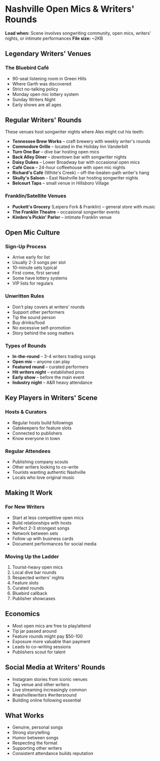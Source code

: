 # Nashville Open Mics & Writers' Rounds
**Load when:** Scene involves songwriting community, open mics, writers' nights, or intimate performances
**File size:** ~2KB

## Legendary Writers' Venues

### The Bluebird Café
* 90-seat listening room in Green Hills
* Where Garth was discovered
* Strict no-talking policy
* Monday open mic lottery system
* Sunday Writers Night
* Early shows are all ages

## Regular Writers' Rounds

These venues host songwriter nights where Alex might cut his teeth:

* **Tennessee Brew Works** – craft brewery with weekly writer's rounds
* **Commodore Grille** – located in the Holiday Inn Vanderbilt
* **Turn One Bar** – dive bar hosting open mics
* **Back Alley Diner** – downtown bar with songwriter nights
* **Daisy Dukes** – Lower Broadway bar with occasional open mics
* **Café Coco** – 24-hour coffeehouse with open mic nights
* **Richard's Café** (White's Creek) – off-the-beaten-path writer's hang
* **Skully's Saloon** – East Nashville bar hosting songwriter nights
* **Belcourt Taps** – small venue in Hillsboro Village

### Franklin/Satellite Venues
* **Puckett's Grocery** (Leipers Fork & Franklin) – general store with music
* **The Franklin Theatre** – occasional songwriter events
* **Kimbro's Pickin' Parlor** – intimate Franklin venue

## Open Mic Culture

### Sign-Up Process
* Arrive early for list
* Usually 2-3 songs per slot
* 10-minute sets typical
* First come, first served
* Some have lottery systems
* VIP lists for regulars

### Unwritten Rules
* Don't play covers at writers' rounds
* Support other performers
* Tip the sound person
* Buy drinks/food
* No excessive self-promotion
* Story behind the song matters

### Types of Rounds
* **In-the-round** – 3-4 writers trading songs
* **Open mic** – anyone can play
* **Featured round** – curated performers
* **Hit writers night** – established pros
* **Early show** – before the main event
* **Industry night** – A&R heavy attendance

## Key Players in Writers' Scene

### Hosts & Curators
* Regular hosts build followings
* Gatekeepers for feature slots
* Connected to publishers
* Know everyone in town

### Regular Attendees
* Publishing company scouts
* Other writers looking to co-write
* Tourists wanting authentic Nashville
* Locals who love original music

## Making It Work

### For New Writers
* Start at less competitive open mics
* Build relationships with hosts
* Perfect 2-3 strongest songs
* Network between sets
* Follow up with business cards
* Document performances for social media

### Moving Up the Ladder
1. Tourist-heavy open mics
2. Local dive bar rounds
3. Respected writers' nights
4. Feature slots
5. Curated rounds
6. Bluebird callback
7. Publisher showcases

## Economics

* Most open mics are free to play/attend
* Tip jar passed around
* Feature rounds might pay $50-100
* Exposure more valuable than payment
* Leads to co-writing sessions
* Publishers scout for talent

## Social Media at Writers' Rounds

* Instagram stories from iconic venues
* Tag venue and other writers
* Live streaming increasingly common
* #nashvillewriters #writersround
* Building online following essential

## What Works

* Genuine, personal songs
* Strong storytelling
* Humor between songs
* Respecting the format
* Supporting other writers
* Consistent attendance builds reputation